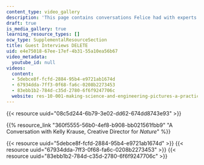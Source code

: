 ```yaml
---
content_type: video_gallery
description: 'This page contains conversations Felice had with experts in the field. '
draft: true
is_media_gallery: true
learning_resource_types: []
ocw_type: SupplementalResourceSection
title: Guest Interviews DELETE
uid: e4e75018-67ee-17ef-4b31-55a10ea56b67
video_metadata:
  youtube_id: null
videos:
  content:
  - 5debce8f-fcfd-2884-95b4-e9721ab1674d
  - 67934dda-7ff3-0f68-fa6c-0208b2273453
  - 83ebb1b2-784d-c35d-2780-6f6f9247706c
  website: res-10-001-making-science-and-engineering-pictures-a-practical-guide-to-presenting-your-work-spring-2016
---
```

{{< resource uuid="08c5d244-6b79-3e02-dd62-674dd8743e93" >}}

{{% resource_link "360f5555-56b0-4ef8-b908-bb021561fbb9" "A Conversation with Kelly Krause, Creative Director for *Nature*" %}}

{{< resource uuid="5debce8f-fcfd-2884-95b4-e9721ab1674d" >}}
{{< resource uuid="67934dda-7ff3-0f68-fa6c-0208b2273453" >}}
{{< resource uuid="83ebb1b2-784d-c35d-2780-6f6f9247706c" >}}